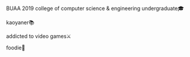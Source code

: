 

BUAA 2019 college of computer science & engineering undergraduate🎓

kaoyaner📚

addicted to video games⚔

foodie🎂

